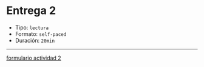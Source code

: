 # Entrega 2

- Tipo: `lectura`
- Formato: `self-paced`
- Duración: `20min`

***

[formulario actividad 2](https://laboratoria.typeform.com/to/zAtp8iL5)